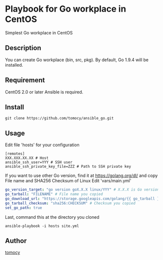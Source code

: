 Playbook for Go workplace in CentOS
====

Simplest Go workplace in CentOS

## Description

You can create Go workplace (bin, src, pkg).
By default, Go 1.9.4 will be installed.


## Requirement

CentOS
2.0 or later Ansible is required.

## Install

```
git clone https://github.com/tomocy/ansible_go.git
```

## Usage

Edit file 'hosts' for your configuration
```hosts
[remotes]
XXX.XXX.XX.XX # Host
ansible_ssh_user=YYY # SSH user
ansible_ssh_private_key_file=ZZZ # Path to SSH private key
```

If you want to use other Go version, find it at https://golang.org/dl/ and copy File name and SHA256 Checksum of Linux
Edit 'vars/main.yml'
```main.yml
go_version_target: "go version goX.X.X linux/YYY" # X.X.X is Go version. YYY is architecture.
go_tarball: "FILENAME" # File name you copied
go_download_url: "https://storage.googleapis.com/golang/{{ go_tarball }}"
go_tarball_checksum: "sha256:CHECKSUM" # Checksum you copied
set_go_path: true
```

Last, command this at the directory you cloned
```
ansible-playbook -i hosts site.yml
```


## Author

[tomocy](https://github.com/tomocy)
